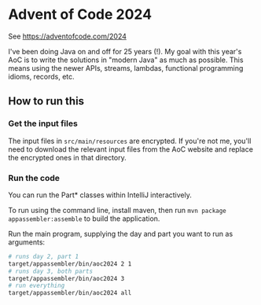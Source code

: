 
# Advent of Code 2024

See https://adventofcode.com/2024

I've been doing Java on and off for 25 years (!). My goal with this year's AoC is to write the solutions
in "modern Java" as much as possible. This means using the newer APIs, streams, lambdas, functional programming
idioms, records, etc.

## How to run this

### Get the input files

The input files in `src/main/resources` are encrypted. If you're not me, you'll need
to download the relevant input files from the AoC website and replace the encrypted ones
in that directory.

### Run the code

You can run the Part* classes within IntelliJ interactively.

To run using the command line, install maven, then run `mvn package appassembler:assemble`
to build the application.

Run the main program, supplying the day and part you want to run as arguments:  

```sh
# runs day 2, part 1 
target/appassembler/bin/aoc2024 2 1
# runs day 3, both parts
target/appassembler/bin/aoc2024 3
# run everything
target/appassembler/bin/aoc2024 all
```
